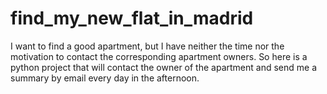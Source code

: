 # find_my_new_flat_in_madrid
I want to find a good apartment, but I have neither the time nor the motivation to contact the corresponding apartment owners. So here is a python project that will contact the owner of the apartment and send me a summary by email every day in the afternoon.
